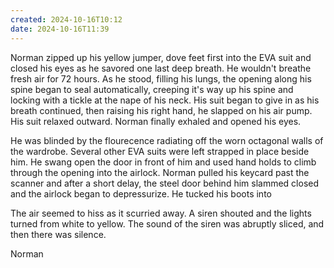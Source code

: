 ```yaml
---
created: 2024-10-16T10:12
date: 2024-10-16T11:39
---
```


Norman zipped up his yellow jumper, dove feet first into the EVA suit and closed his eyes as he savored one last deep breath. He wouldn't breathe fresh air for 72 hours. As he stood, filling his lungs, the opening along his spine began to seal automatically, creeping it's way up his spine and locking with a tickle at the nape of his neck. His suit began to give in as his breath continued, then raising his right hand, he slapped on his air pump. His suit relaxed outward. Norman finally exhaled and opened his eyes.

He was blinded by the flourecence radiating off the worn octagonal walls of the wardrobe. Several other EVA suits were left strapped in place beside him. He swang open the door in front of him and used hand holds to climb through the opening into the airlock. Norman pulled his keycard past the scanner and after a short delay, the steel door behind him slammed closed and the airlock began to depressurize. He tucked his boots into 

The air seemed to hiss as it scurried away. A siren shouted and the lights turned from white to yellow. The sound of the siren was abruptly sliced, and then there was silence.

Norman 